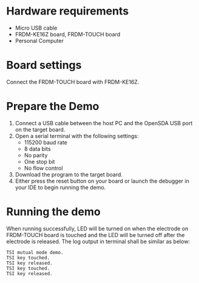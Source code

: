 Hardware requirements
=====================
- Micro USB cable
- FRDM-KE16Z board, FRDM-TOUCH board
- Personal Computer

Board settings
============
Connect the FRDM-TOUCH board with FRDM-KE16Z.

Prepare the Demo
===============
1.  Connect a USB cable between the host PC and the OpenSDA USB port on the target board.
2.  Open a serial terminal with the following settings:
    - 115200 baud rate
    - 8 data bits
    - No parity
    - One stop bit
    - No flow control
3.  Download the program to the target board.
4.  Either press the reset button on your board or launch the debugger in your IDE to begin running the demo.

Running the demo
================
When running successfully, LED will be turned on when the electrode on FRDM-TOUCH board is touched
and the LED will be turned off after the electrode is released. 
The log output in terminal shall be similar as below:
~~~~~~~~~~~~~~~~~~~~~
TSI mutual mode demo.
TSI key touched.
TSI key released.
TSI key touched.
TSI key released.
~~~~~~~~~~~~~~~~~~~~~